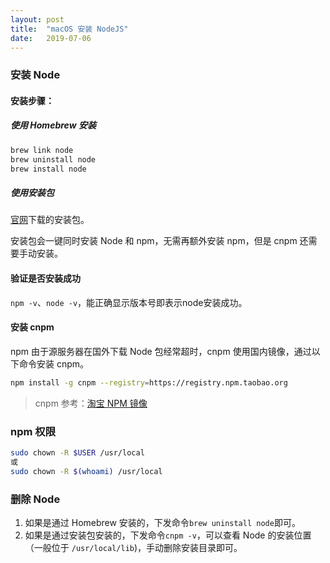 ```yaml
---
layout: post
title:  "macOS 安装 NodeJS"
date:   2019-07-06
---
```


### 安装 Node

#### 安装步骤：

##### 使用 Homebrew 安装

```sh
brew link node
brew uninstall node
brew install node
```

##### 使用安装包

[官网](https://nodejs.org/dist/)下载的安装包。

安装包会一键同时安装 Node 和 npm，无需再额外安装 npm，但是 cnpm 还需要手动安装。

#### 验证是否安装成功

`npm -v`、`node -v`，能正确显示版本号即表示node安装成功。

#### 安装 cnpm

npm 由于源服务器在国外下载 Node 包经常超时，cnpm 使用国内镜像，通过以下命令安装 cnpm。

```sh
npm install -g cnpm --registry=https://registry.npm.taobao.org
```

> cnpm 参考：[淘宝 NPM 镜像](http://npm.taobao.org/)

### npm 权限

```sh
sudo chown -R $USER /usr/local
或
sudo chown -R $(whoami) /usr/local
```

### 删除 Node

1. 如果是通过 Homebrew 安装的，下发命令`brew uninstall node`即可。
2. 如果是通过安装包安装的，下发命令`cnpm -v`，可以查看 Node 的安装位置（一般位于 `/usr/local/lib`)，手动删除安装目录即可。